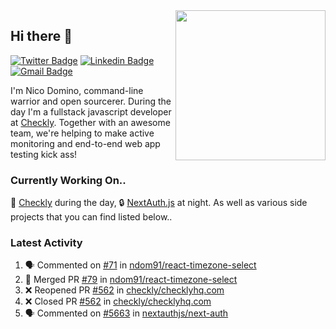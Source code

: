 <img align="right" src="https://user-images.githubusercontent.com/7415984/172472491-91b16eac-fa22-4ecf-92df-d687139fd1f9.gif" width="240" />

## Hi there 👋

[![Twitter Badge](https://img.shields.io/badge/-@ndom91-1ca0f1?style=flat-square&labelColor=1ca0f1&logo=twitter&logoColor=white&link=https://twitter.com/ndom91)](https://twitter.com/ndom91) [![Linkedin Badge](https://img.shields.io/badge/-ndom91-blue?style=flat-square&logo=Linkedin&logoColor=white&link=https://www.linkedin.com/in/ndom91/)](https://www.linkedin.com/in/ndom91/) [![Gmail Badge](https://img.shields.io/badge/-yo@ndo.dev-c14438?style=flat-square&logo=mail.ru&logoColor=white&link=mailto:yo@ndo.dev)](mailto:yo@ndo.dev)

I'm Nico Domino, command-line warrior and open sourcerer. During the day I'm a fullstack javascript developer at [Checkly](https://checklyhq.com). Together with an awesome team, we're helping to make active monitoring and end-to-end web app testing kick ass!

### Currently Working On..

🦝 [Checkly](https://checklyhq.com) during the day, 🔒 [NextAuth.js](https://github.com/nextauthjs/next-auth) at night. As well as various side projects that you can find listed below..

<!--START_SECTION_PROFILE_VIEWS:readme-info-->
<!--END_SECTION_PROFILE_VIEWS:readme-info-->

<!--START_SECTION_DAILY_COMMIT:readme-info-->
<!--END_SECTION_DAILY_COMMIT:readme-info-->

<!--START_SECTION_WEEKLY_COMMIT:readme-info-->
<!--END_SECTION_WEEKLY_COMMIT:readme-info-->

### Latest Activity

<!--START_SECTION:activity-->
1. 🗣 Commented on [#71](https://github.com/ndom91/react-timezone-select/issues/71) in [ndom91/react-timezone-select](https://github.com/ndom91/react-timezone-select)
2. 🎉 Merged PR [#79](https://github.com/ndom91/react-timezone-select/pull/79) in [ndom91/react-timezone-select](https://github.com/ndom91/react-timezone-select)
3. ❌ Reopened PR [#562](https://github.com/checkly/checklyhq.com/pull/562) in [checkly/checklyhq.com](https://github.com/checkly/checklyhq.com)
4. ❌ Closed PR [#562](https://github.com/checkly/checklyhq.com/pull/562) in [checkly/checklyhq.com](https://github.com/checkly/checklyhq.com)
5. 🗣 Commented on [#5663](https://github.com/nextauthjs/next-auth/issues/5663) in [nextauthjs/next-auth](https://github.com/nextauthjs/next-auth)
<!--END_SECTION:activity-->
